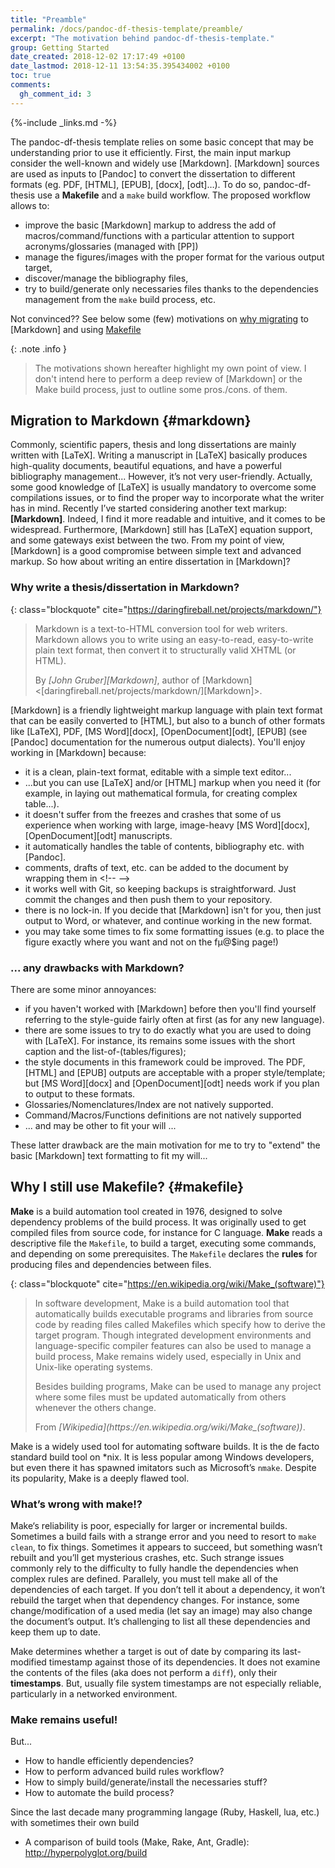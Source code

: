 ```yaml
---
title: "Preamble"
permalink: /docs/pandoc-df-thesis-template/preamble/
excerpt: "The motivation behind pandoc-df-thesis-template."
group: Getting Started
date_created: 2018-12-02 17:17:49 +0100
date_lastmod: 2018-12-11 13:54:35.395434002 +0100
toc: true
comments: 
  gh_comment_id: 3
---
```


{%-include _links.md -%}

The pandoc-df-thesis template relies on some basic concept that may be understanding prior to use it efficiently. First, the main input markup consider the well-known and widely use [Markdown]. [Markdown] sources are used as inputs to [Pandoc] to convert the dissertation to different formats (eg. PDF, [HTML], [EPUB], [docx], [odt]…). To do so, pandoc-df-thesis use a **Makefile** and a `make` build workflow.  The proposed workflow allows to:
- improve the basic [Markdown] markup to address the add of macros/command/functions with a particular attention to support acronyms/glossaries (managed with [PP])
- manage the figures/images with the proper format for the various output target,
- discover/manage the bibliography files,
- try to build/generate only necessaries files thanks to the dependencies management from the `make` build process, etc.

Not convinced?? See below some (few) motivations on [why migrating](#markdown) to [Markdown] and using  [Makefile](#makefile)

{: .note .info }
> The motivations shown hereafter highlight my own point of view.
> I don't intend here to perform a deep review of [Markdown] or the Make build process, just to outline some pros./cons. of them.


## Migration to Markdown {#markdown}

Commonly, scientific papers, thesis and long dissertations are mainly written with [LaTeX]. Writing a manuscript in [LaTeX] basically produces high-quality documents, beautiful equations, and have a powerful bibliography management...
However, it’s not very user-friendly. Actually, some good knowledge of [LaTeX] is usually mandatory to overcome some compilations issues, or to find the proper way to incorporate what the writer has in mind.
Recently I’ve started considering another text markup: **[Markdown]**.
Indeed, I find it more readable and intuitive, and it comes to be widespread.
Furthermore, [Markdown] still has [LaTeX] equation support, and some gateways exist between the two. From my point of view, [Markdown] is a good compromise between simple text and advanced markup. So how about writing an entire dissertation in [Markdown]?


### Why write a thesis/dissertation in Markdown?

{: class="blockquote" cite="https://daringfireball.net/projects/markdown/"}
> Markdown is a text-to-HTML conversion tool for web writers. Markdown allows 
> you to write using an easy-to-read, easy-to-write plain text format, then 
> convert it to structurally valid XHTML (or HTML).
> <footer class="blockquote-footer"> By <cite>[John Gruber][Markdown]</cite>, 
> author of [Markdown] <[daringfireball.net/projects/markdown/][Markdown]>.

[Markdown] is a friendly lightweight markup language with plain text format that can be easily converted to [HTML], but also to a bunch of other formats like [LaTeX], PDF, [MS Word][docx], [OpenDocument][odt], [EPUB] (see [Pandoc] documentation for the numerous output dialects).
You'll enjoy working in [Markdown] because:
- it is a clean, plain-text format, editable with a simple text editor...
- ...but you can use [LaTeX] and/or [HTML] markup when you need it (for example, in laying out mathematical formula, for creating complex table...).
- it doesn't suffer from the freezes and crashes that some of us experience when working with large, image-heavy [MS Word][docx], [OpenDocument][odt] manuscripts.
- it automatically handles the table of contents, bibliography etc. with [Pandoc].
- comments, drafts of text, etc. can be added to the document by wrapping them in &lt;!--  --&gt;
- it works well with Git, so keeping backups is straightforward. Just commit the changes and then push them to your repository.
- there is no lock-in. If you decide that [Markdown] isn't for you, then just output to Word, or whatever, and continue working in the new format.
- you may take some times to fix some formatting issues (e.g. to place the figure exactly where you want and not on the fµ@$ing page!)


### ... any drawbacks with Markdown?

There are some minor annoyances:
- if you haven't worked with [Markdown] before then you'll find yourself referring to the style-guide fairly often at first (as for any new language).
- there are some issues to try to do exactly what you are used to doing with [LaTeX]. For instance, its remains some issues with the short caption and the list-of-(tables/figures);
- the style documents in this framework could be improved. The PDF, [HTML] and [EPUB] outputs are acceptable with a proper style/template; but [MS Word][docx] and [OpenDocument][odt] needs work if you plan to output to these formats.
- Glossaries/Nomenclatures/Index are not natively supported.
- Command/Macros/Functions definitions are not natively supported
- ... and may be other to fit your will ...

These latter drawback are the main motivation for me to try to "extend" the basic [Markdown] text formatting to fit my will...

## Why I still use Makefile?  {#makefile}

**Make** is a build automation tool created in 1976, designed to solve dependency problems of the build process. It was originally used to get compiled files from source code, for instance for C language.
**Make** reads a descriptive file the `Makefile`, to build a target, executing some commands, and depending on some prerequisites.
The `Makefile` declares the **rules** for producing files and dependencies between files. 

{: class="blockquote" cite="https://en.wikipedia.org/wiki/Make_(software)"}
> In software development, Make is a build automation tool that automatically 
> builds executable programs and libraries from source code by reading files 
> called Makefiles which specify how to derive the target program.
> Though integrated development environments and language-specific compiler
> features can also be used to manage a build process, Make remains widely used,
> especially in Unix and Unix-like operating systems.
> 
> Besides building programs, Make can be used to manage any project where some
> files must be updated automatically from others whenever the others change.
> <footer class="blockquote-footer"> From  <cite><i class="fab fa-wikipedia-w"></i> 
> [Wikipedia](https://en.wikipedia.org/wiki/Make_(software))</cite>.

Make is a widely used tool for automating software builds. 
It is the de facto standard build tool on *nix. 
It is less popular among Windows developers, but even there it has spawned imitators such as Microsoft’s `nmake`.
Despite its popularity, Make is a deeply flawed tool. 

### What’s wrong with make!?

Make‘s reliability is poor, especially for larger or incremental builds.
Sometimes a build fails with a strange error and you need to resort to `make clean`, to fix things.
Sometimes it appears to succeed, but something wasn’t rebuilt and you’ll get mysterious crashes, etc. 
Such strange issues commonly rely to the difficulty to fully handle the dependencies when complex rules are defined.
Parallely, you must tell make all of the dependencies of each target. If you don’t tell it about a dependency, it won’t rebuild the target when that dependency changes.
For instance, some change/modification of a used media (let say an image) may also change the document’s output. It’s challenging to list all these dependencies and keep them up to date.

Make determines whether a target is out of date by comparing its last-modified timestamp against those of its dependencies. It does not examine the contents of the files (aka does not perform a `diff`), only their **timestamps**.
But, usually file system timestamps are not especially reliable, particularly in a networked environment. 

### Make remains useful!

But...
-  How to handle efficiently dependencies? 
-  How to perform advanced build rules workflow?
-  How to simply build/generate/install the necessaries stuff?
-  How to automate the build process?

Since the last decade many programming langage (Ruby, Haskell, lua, etc.) with sometimes their own build 

- A comparison of build tools (Make, Rake, Ant, Gradle): <http://hyperpolyglot.org/build>

